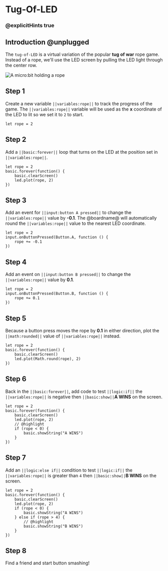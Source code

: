 # Tug-Of-LED

### @explicitHints true

## Introduction @unplugged

The ``tug-of-LED`` is a virtual variation of the popular **tug of war** rope game.
Instead of a rope, we'll use the LED screen by pulling the LED light through the center row.

![A micro:bit holding a rope](/static/mb/projects/tug-of-led.png)

## Step 1

Create a new variable ``||variables:rope||`` to track the progress of the game. The ``||variables:rope||``
variable will be used as the **x** coordinate of the LED to lit so we set it to ``2`` to start.

```spy
let rope = 2
```

## Step 2

Add a ``||basic:forever||`` loop that turns on the LED at the position set in ``||variables:rope||``.

```spy
let rope = 2
basic.forever(function() {
    basic.clearScreen()
    led.plot(rope, 2)
})
```

## Step 3

Add an event for ``||input:button A pressed||`` to change the ``||variables:rope||`` value by **-0.1**.
The @boardname@ will automatically round the ``||variables:rope||`` value to the nearest LED coordinate.

```spy
let rope = 2
input.onButtonPressed(Button.A, function () {
    rope += -0.1
})
```

## Step 4

Add an event on ``||input:button B pressed||`` to change the ``||variables:rope||`` value by **0.1**.

```spy
let rope = 2
input.onButtonPressed(Button.B, function () {
    rope += 0.1
})
```

## Step 5

Because a button press moves the rope by **0.1** in either direction, plot the ``||math:rounded||`` value of ``||variables:rope||`` instead.

```spy
let rope = 2
basic.forever(function() {
    basic.clearScreen()
    led.plot(Math.round(rope), 2)
})
```

## Step 6

Back in the ``||basic:forever||``, add code to test ``||logic:if||`` the ``||variables:rope||`` is negative
then ``||basic:show||``**A WINS** on the screen.

```spy
let rope = 2
basic.forever(function() {
    basic.clearScreen()
    led.plot(rope, 2)
    // @highlight
    if (rope < 0) {
        basic.showString("A WINS")
    }
})
```

## Step 7

Add an ``||logic:else if||`` condition to test ``||logic:if||`` the ``||variables:rope||`` is greater than `4`
then ``||basic:show||``**B WINS** on the screen.

```spy
let rope = 2
basic.forever(function() {
    basic.clearScreen()
    led.plot(rope, 2)
    if (rope < 0) {
        basic.showString("A WINS")
    } else if (rope > 4) {
        // @highlight
        basic.showString("B WINS")
    }
})
```

## Step 8

Find a friend and start button smashing!